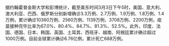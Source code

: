 据约翰霍普金斯大学和彭博统计，截至美东时间3月3日下午5时，美国、意大利、澳大利亚、巴西、俄罗斯分别新增确诊3.3万例、2.7万例、1.9万例、1.8万例、1.4万例，累计确诊10360万例、2560万例、1139万例、3708万例、2200万例，疫苗接种完毕比率为67.0%、80.4%、84.7%、81.3%、52.5%。此外，印度、法国、德国、日本、韩国、英国、土耳其、西班牙、越南、阿根廷累计确诊超过1000万例。目前全球累计确诊6.76亿例，累计死亡688万例。